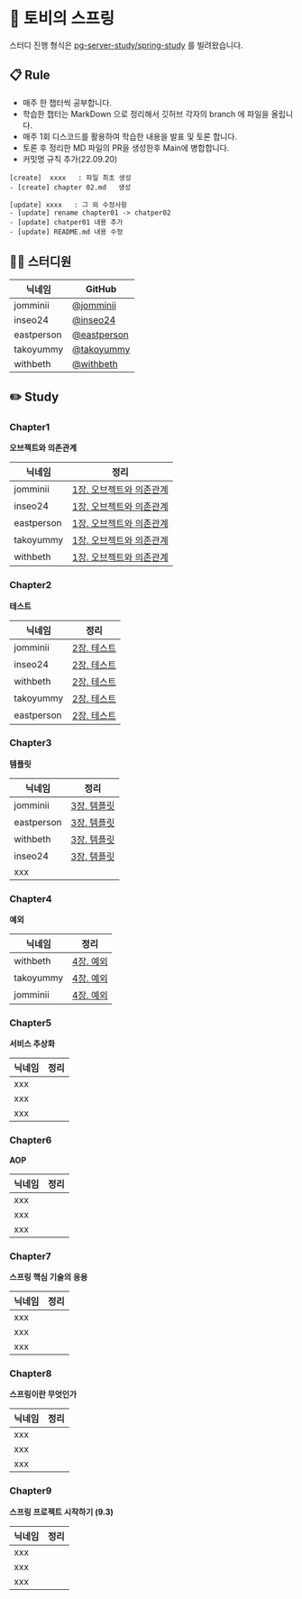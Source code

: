 # 👋 토비의 스프링

스터디 진행 형식은 [pg-server-study/spring-study](https://github.com/pg-server-study/spring-study) 를 빌려왔습니다.

## 📋 Rule

- 매주 한 챕터씩 공부합니다.
- 학습한 챕터는 MarkDown 으로 정리해서 깃허브 각자의 branch 에 파일을 올립니다.
- 매주 1회 디스코드를 활용하여 학습한 내용을 발표 및 토론 합니다.
- 토론 후 정리한 MD 파일의 PR을 생성한후 Main에 병합합니다.
- 커밋명 규칙 추가(22.09.20)
```
[create]  xxxx   : 파일 최초 생성
- [create] chapter 02.md   생성

[update] xxxx   : 그 외 수정사항
- [update] rename chapter01 -> chatper02
- [update] chatper01 내용 추가
- [update] README.md 내용 수정
```

## 👨‍💻 스터디원

| 닉네임        | GitHub                                       |
|------------|----------------------------------------------|
| jomminii   | [@jomminii](https://github.com/jomminii)     |
| inseo24    | [@inseo24](https://github.com/inseo24)       |
| eastperson | [@eastperson](https://github.com/eastperson) |
| takoyummy  | [@takoyummy](https://github.com/takoyummy)   |
| withbeth   | [@withbeth](https://github.com/withbeth)     |

## ✏️ Study

### Chapter1

**오브젝트와 의존관계**

| 닉네임      | 정리                                                                                                      |
|----------|---------------------------------------------------------------------------------------------------------|
| jomminii | [1장. 오브젝트와 의존관계](https://github.com/jomminii/toby-spring-study/blob/main/jomminii/chapter1/chapter1.md) |
| inseo24  | [1장. 오브젝트와 의존관계](https://github.com/jomminii/toby-spring-study/tree/main/seoin/ch01) |
| eastperson  | [1장. 오브젝트와 의존관계](https://github.com/jomminii/toby-spring-study/tree/main/eastperson/chapter1/chapter1.md) |                                                                                                         
| takoyummy      |     [1장. 오브젝트와 의존관계](https://github.com/jomminii/toby-spring-study/blob/0315363f6aa975bdf6dbbc39908a97f80758de17/yummy/chapter01/README.md)                                                                                            |
| withbeth      |     [1장. 오브젝트와 의존관계](https://github.com/jomminii/toby-spring-study/blob/main/withbeth/chapter1/README.md)                                                                                            |

### Chapter2

**테스트**

| 닉네임      | 정리                                                                                               |
|----------|--------------------------------------------------------------------------------------------------|
| jomminii | [2장. 테스트](https://github.com/jomminii/toby-spring-study/blob/main/jomminii/chapter2/chapter2.md) |
| inseo24  | [2장. 테스트](https://github.com/jomminii/toby-spring-study/tree/main/seoin/chapter2) |
| withbeth | [2장. 테스트](https://github.com/jomminii/toby-spring-study/blob/main/withbeth/chapter2/README.md) |
| takoyummy| [2장. 테스트](https://github.com/jomminii/toby-spring-study/blob/a81c63a67f22411b27d806f806326642e76faec2/yummy/chapter02/README.md) |
| eastperson | [2장. 테스트](https://github.com/jomminii/toby-spring-study/blob/main/eastperson/chapter2/chapter2.md) |                                       | xxx  |  |

### Chapter3

**템플릿**

| 닉네임  | 정리                                                                                                 |
|------|----------------------------------------------------------------------------------------------------|
| jomminii | [3장. 템플릿](https://github.com/jomminii/toby-spring-study/blob/main/jomminii/chapter3/chapter3.md)   |
| eastperson  | [3장. 템플릿](https://github.com/jomminii/toby-spring-study/blob/main/eastperson/chapter3/chapter3.md) |
| withbeth | [3장. 템플릿](https://github.com/jomminii/toby-spring-study/blob/main/withbeth/chapter3/README.md) |
| inseo24  | [3장. 템플릿](https://github.com/jomminii/toby-spring-study/tree/main/seoin/chapter3)      |
| xxx  |                                                                                                    |

### Chapter4

**예외**

| 닉네임       | 정리                                                                                                                              |
|-----------|---------------------------------------------------------------------------------------------------------------------------------|
| withbeth  | [4장. 예외](https://github.com/jomminii/toby-spring-study/blob/main/withbeth/chapter4/README.md)                                   |
| takoyummy | [4장. 예외](https://github.com/jomminii/toby-spring-study/blob/9408721e71391b50b45365a133aa6a524c30226c/yummy/chapter04/README.md) |
| jomminii  | [4장. 예외](https://github.com/jomminii/toby-spring-study/blob/main/jomminii/chapter4/chapter4.md)                                 |

### Chapter5

**서비스 추상화**

| 닉네임  | 정리                                                                                                |
|------|---------------------------------------------------------------------------------------------------|
| xxx  |                                                                                                   |
| xxx  |  |
| xxx  |  |

### Chapter6

**AOP**

| 닉네임  | 정리                                                                                                |
|------|---------------------------------------------------------------------------------------------------|
| xxx  |                                                                                                   |
| xxx  |  |
| xxx  |  |

### Chapter7

**스프링 핵심 기술의 응용**

| 닉네임  | 정리                                                                                                |
|------|---------------------------------------------------------------------------------------------------|
| xxx  |                                                                                                   |
| xxx  |  |
| xxx  |  |

### Chapter8

**스프링이란 무엇인가**

| 닉네임  | 정리                                                                                                |
|------|---------------------------------------------------------------------------------------------------|
| xxx  |                                                                                                   |
| xxx  |  |
| xxx  |  |

### Chapter9

**스프링 프로젝트 시작하기 (9.3)**

| 닉네임  | 정리                                                                                                |
|------|---------------------------------------------------------------------------------------------------|
| xxx  |                                                                                                   |
| xxx  |  |
| xxx  |  |
